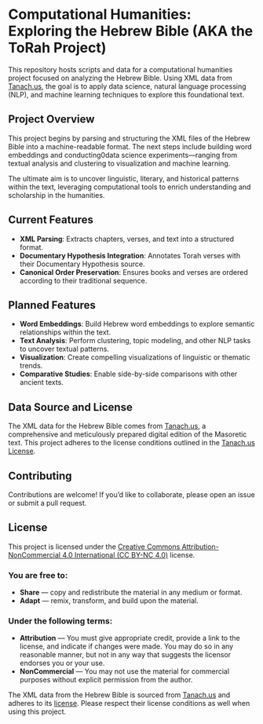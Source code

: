 # Computational Humanities: Exploring the Hebrew Bible (AKA the ToRah Project)

This repository hosts scripts and data for a computational humanities project focused on analyzing the Hebrew Bible. Using XML data from [Tanach.us](https://tanach.us/), the goal is to apply data science, natural language processing (NLP), and machine learning techniques to explore this foundational text.

## Project Overview

This project begins by parsing and structuring the XML files of the Hebrew Bible into a machine-readable format. The next steps include building word embeddings and conducting0data science experiments—ranging from textual analysis and clustering to visualization and machine learning.

The ultimate aim is to uncover linguistic, literary, and historical patterns within the text, leveraging computational tools to enrich understanding and scholarship in the humanities.

## Current Features

- **XML Parsing**: Extracts chapters, verses, and text into a structured format.
- **Documentary Hypothesis Integration**: Annotates Torah verses with their Documentary Hypothesis source.
- **Canonical Order Preservation**: Ensures books and verses are ordered according to their traditional sequence.

## Planned Features

- **Word Embeddings**: Build Hebrew word embeddings to explore semantic relationships within the text.
- **Text Analysis**: Perform clustering, topic modeling, and other NLP tasks to uncover textual patterns.
- **Visualization**: Create compelling visualizations of linguistic or thematic trends.
- **Comparative Studies**: Enable side-by-side comparisons with other ancient texts.

## Data Source and License

The XML data for the Hebrew Bible comes from [Tanach.us](https://tanach.us/), a comprehensive and meticulously prepared digital edition of the Masoretic text. This project adheres to the license conditions outlined in the [Tanach.us License](https://tanach.us/License.html).

## Contributing

Contributions are welcome! If you’d like to collaborate, please open an issue or submit a pull request.

## License

This project is licensed under the [Creative Commons Attribution-NonCommercial 4.0 International (CC BY-NC 4.0)](https://creativecommons.org/licenses/by-nc/4.0/) license.

### You are free to:
- **Share** — copy and redistribute the material in any medium or format.
- **Adapt** — remix, transform, and build upon the material.

### Under the following terms:
- **Attribution** — You must give appropriate credit, provide a link to the license, and indicate if changes were made. You may do so in any reasonable manner, but not in any way that suggests the licensor endorses you or your use.
- **NonCommercial** — You may not use the material for commercial purposes without explicit permission from the author.

The XML data from the Hebrew Bible is sourced from [Tanach.us](https://tanach.us/) and adheres to its [license](https://tanach.us/License.html). Please respect their license conditions as well when using this project.


